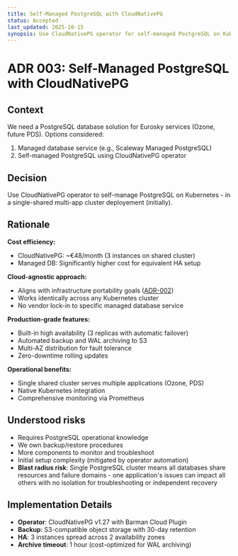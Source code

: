 ```yaml
---
title: Self-Managed PostgreSQL with CloudNativePG
status: Accepted
last_updated: 2025-10-15
synopsis: Use CloudNativePG operator for self-managed PostgreSQL on Kubernetes, achieving significant cost savings (~€48/month) while maintaining production-grade HA and cloud portability.
---
```


# ADR 003: Self-Managed PostgreSQL with CloudNativePG

## Context

We need a PostgreSQL database solution for Eurosky services (Ozone, future PDS). Options considered:

1. Managed database service (e.g., Scaleway Managed PostgreSQL)
2. Self-managed PostgreSQL using CloudNativePG operator

## Decision

Use CloudNativePG operator to self-manage PostgreSQL on Kubernetes - in a single-shared multi-app cluster deployement (initially).

## Rationale

**Cost efficiency:**

- CloudNativePG: ~€48/month (3 instances on shared cluster)
- Managed DB: Significantly higher cost for equivalent HA setup

**Cloud-agnostic approach:**

- Aligns with infrastructure portability goals ([ADR-002](./002-deploy-on-kubernetes.md))
- Works identically across any Kubernetes cluster
- No vendor lock-in to specific managed database service

**Production-grade features:**

- Built-in high availability (3 replicas with automatic failover)
- Automated backup and WAL archiving to S3
- Multi-AZ distribution for fault tolerance
- Zero-downtime rolling updates

**Operational benefits:**

- Single shared cluster serves multiple applications (Ozone, PDS)
- Native Kubernetes integration
- Comprehensive monitoring via Prometheus

## Understood risks

- Requires PostgreSQL operational knowledge
- We own backup/restore procedures
- More components to monitor and troubleshoot
- Initial setup complexity (mitigated by operator automation)
- **Blast radius risk**: Single PostgreSQL cluster means all databases share resources and failure domains - one application's issues can impact all others with no isolation for troubleshooting or independent recovery

## Implementation Details

- **Operator**: CloudNativePG v1.27 with Barman Cloud Plugin
- **Backup**: S3-compatible object storage with 30-day retention
- **HA**: 3 instances spread across 2 availability zones
- **Archive timeout**: 1 hour (cost-optimized for WAL archiving)
